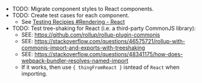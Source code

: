- TODO: Migrate component styles to React components.
- TODO: Create test cases for each component.
  - See [Testing Recipies #Rendering - React](https://reactjs.org/docs/testing-recipes.html#rendering)
- TODO: Test tree-shaking for React (i.e. a third-party CommonJS library):
  - SEE: https://github.com/rollup/rollup-plugin-commonjs
  - SEE: https://stackoverflow.com/questions/46575721/rollup-with-commonjs-import-and-exports-with-treeshaking
  - SEE: https://stackoverflow.com/questions/48341175/how-does-webpack-bundler-resolves-named-import
  - If it works, then use `{ thingFromReact }` isntead of `React` when importing.